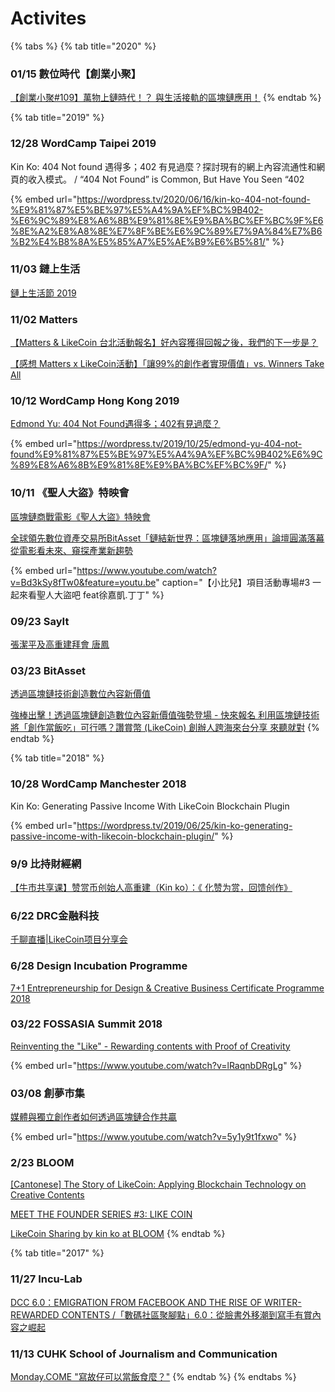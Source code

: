 # Activites

{% tabs %}
{% tab title="2020" %}
### 01/15 數位時代【創業小聚】

 [【創業小聚\#109】萬物上鏈時代！？ 與生活接軌的區塊鏈應用！](https://www.accupass.com/event/1912161013158109562610)
{% endtab %}

{% tab title="2019" %}
### 12/28 WordCamp Taipei 2019

Kin Ko: 404 Not found 遇得多；402 有見過麼？探討現有的網上內容流通性和網頁的收入模式。 / “404 Not Found” is Common, But Have You Seen “402

{% embed url="https://wordpress.tv/2020/06/16/kin-ko-404-not-found-%E9%81%87%E5%BE%97%E5%A4%9A%EF%BC%9B402-%E6%9C%89%E8%A6%8B%E9%81%8E%E9%BA%BC%EF%BC%9F%E6%8E%A2%E8%A8%8E%E7%8F%BE%E6%9C%89%E7%9A%84%E7%B6%B2%E4%B8%8A%E5%85%A7%E5%AE%B9%E6%B5%81/" %}

### 11/03 鏈上生活

[鏈上生活節 2019](https://www.abmedia.io/blockchain-event/)

### 11/02 Matters

[【Matters & LikeCoin 台北活動報名】好內容獲得回報之後，我們的下一步是？](https://matters.news/@hi176/matters-and-like-coin-%E5%8F%B0%E5%8C%97%E6%B4%BB%E5%8B%95%E5%A0%B1%E5%90%8D-%E5%A5%BD%E5%85%A7%E5%AE%B9%E7%8D%B2%E5%BE%97%E5%9B%9E%E5%A0%B1%E4%B9%8B%E5%BE%8C-%E6%88%91%E5%80%91%E7%9A%84%E4%B8%8B%E4%B8%80%E6%AD%A5%E6%98%AF-zdpuAsK7Vcv4QNTzJs6sbgc3KD2xABLw2AFxnBfXBzSyeYeMr)

[【感想 Matters x LikeCoin活動】「讓99%的創作者實現價值」vs. Winners Take All](https://matters.news/@fide/%E6%84%9F%E6%83%B3-matters-x-like-coin%E6%B4%BB%E5%8B%95-%E8%AE%9399-%E7%9A%84%E5%89%B5%E4%BD%9C%E8%80%85%E5%AF%A6%E7%8F%BE%E5%83%B9%E5%80%BC-vs-winners-take-all-zdpuAsqPnzojL1p9nSt4Bsu7GHhMDCKDGBEDGxmVp2BpMuUbp)

### 10/12 WordCamp Hong Kong 2019

[Edmond Yu: 404 Not Found遇得多；402有見過麼？](https://2019.hongkong.wordcamp.org/files/2019/10/06-404-Not-Found%E9%81%87%E5%BE%97%E5%A4%9A%EF%BC%9B402%E6%9C%89%E8%A6%8B%E9%81%8E%E9%BA%BC%EF%BC%9F-Edmond-Yu.pdf)

{% embed url="https://wordpress.tv/2019/10/25/edmond-yu-404-not-found%E9%81%87%E5%BE%97%E5%A4%9A%EF%BC%9B402%E6%9C%89%E8%A6%8B%E9%81%8E%E9%BA%BC%EF%BC%9F/" %}

### 10/11 《聖人大盜》特映會

[區塊鏈商戰電影《聖人大盜》特映會](https://eatgether.com/meal/203060)

[全球領先數位資產交易所BitAsset「鏈結新世界：區塊鏈落地應用」論壇圓滿落幕 從電影看未來、窺探產業新趨勢](https://www.cna.com.tw/postwrite/Detail/262532.aspx)

{% embed url="https://www.youtube.com/watch?v=Bd3kSy8fTw0&feature=youtu.be" caption="【小比兒】項目活動專場\#3 一起來看聖人大盜吧 feat徐嘉凱.丁丁" %}

### 09/23 SayIt

[張潔平及高重建拜會唐鳳](https://sayit.pdis.nat.gov.tw/2019-09-23-%E5%BC%B5%E6%BD%94%E5%B9%B3%E5%8F%8A%E9%AB%98%E9%87%8D%E5%BB%BA%E6%8B%9C%E6%9C%83)

### 03/23 BitAsset

[透過區塊鏈技術創造數位內容新價值](https://www.accupass.com/event/1902270300001410408830)

[強棒出擊！透過區塊鏈創造數位內容新價值強勢登場 - 快來報名 利用區塊鏈技術將「創作當飯吃」可行嗎？讚賞幣 \(LikeCoin\) 創辦人跨海來台分享 來聽就對](https://www.cna.com.tw/postwrite/Detail/250351.aspx)
{% endtab %}

{% tab title="2018" %}
### 10/28 WordCamp Manchester 2018

Kin Ko: Generating Passive Income With LikeCoin Blockchain Plugin

{% embed url="https://wordpress.tv/2019/06/25/kin-ko-generating-passive-income-with-likecoin-blockchain-plugin/" %}

### 9/9 比持財經網

[【牛市共享课】赞赏币创始人高重建（Kin ko）：《 化赞为赏，回馈创作》](https://www.btcmoney.cc/detail/37383.html)

### 6/22 DRC金融科技

[千聊直播\|LikeCoin项目分享会](https://twitter.com/communitydrc/status/1010150430616125440)

### 6/28 Design Incubation Programme

[7+1 Entrepreneurship for Design & Creative Business Certificate Programme 2018](https://www.hkdesignincubation.org/?route=happening-detail&id=Incubatees%20joining%207plus1%20Programme%202018-06-28)

### 03/22 FOSSASIA Summit 2018

[Reinventing the "Like" - Rewarding contents with Proof of Creativity](https://2018.fossasia.org/event/schedule.html)

{% embed url="https://www.youtube.com/watch?v=lRaqnbDRgLg" %}

### 03/08 創夢市集

[媒體與獨立創作者如何透過區塊鏈合作共贏](https://www.accupass.com/event/1803030534252010918200)

{% embed url="https://www.youtube.com/watch?v=5y1y9t1fxwo" %}

### 2/23 BLOOM

[\[Cantonese\] The Story of LikeCoin: Applying Blockchain Technology on Creative Contents](https://www.whub.io/events/cantonese-the-story-of-likecoin-applying-blockchain-technology-on-creative-contents-1518425757)

[MEET THE FOUNDER SERIES \#3: LIKE COIN](https://www.bloom.work/meet-the-founder-series-3-like-coin/)

[LikeCoin Sharing by kin ko at BLOOM](https://medium.com/likecoin/likecoin-sharing-by-kin-ko-at-bloom-1e5865386ac6)
{% endtab %}

{% tab title="2017" %}
### 11/27 Incu-Lab

[DCC 6.0：EMIGRATION FROM FACEBOOK AND THE RISE OF WRITER-REWARDED CONTENTS /「數碼社區聚腳點」6.0：從臉書外移潮到寫手有賞內容之崛起](https://www.incu-lab.org/20171116-dcc/)

### 11/13 CUHK School of Journalism and Communication

[Monday.COME "寫故仔可以當飯食麼？"](https://www.cpr.cuhk.edu.hk/tc/events_detail.php?id=15069&t=monday-come-%E5%AF%AB%E6%95%85%E4%BB%94%E5%8F%AF%E4%BB%A5%E7%95%B6%E9%A3%AF%E9%A3%9F%E9%BA%BC)
{% endtab %}
{% endtabs %}





